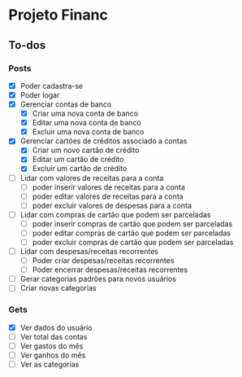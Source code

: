 # Projeto Financ

## To-dos

### Posts
- [x] Poder cadastra-se
- [x] Poder logar
- [x] Gerenciar contas de banco
  - [x] Criar uma nova conta de banco
  - [x] Editar uma nova conta de banco
  - [x] Excluir uma nova conta de banco
- [x] Gerenciar cartões de créditos associado a contas
  - [x] Criar um novo cartão de crédito
  - [x] Editar um cartão de crédito
  - [x] Excluir um cartão de crédito
- [ ] Lidar com valores de receitas para a conta
  - [ ] poder inserir valores de receitas para a conta
  - [ ] poder editar valores de receitas para a conta
  - [ ] poder excluir valores de despesas para a conta
- [ ] Lidar com compras de cartão que podem ser parceladas
  - [ ] poder inserir compras de cartão que podem ser parceladas
  - [ ] poder editar compras de cartão que podem ser parceladas
  - [ ] poder excluir compras de cartão que podem ser parceladas
- [ ] Lidar com despesas/receitas recorrentes
  - [ ] Poder criar despesas/receitas recorrentes
  - [ ] Poder encerrar despesas/receitas recorrentes
- [ ] Gerar categorias padrões para novos usuários
- [ ] Criar novas categorias

### Gets
- [x] Ver dados do usuário
- [ ] Ver total das contas
- [ ] Ver gastos do mês
- [ ] Ver ganhos do mês
- [ ] Ver as categorias